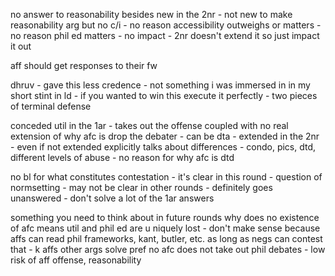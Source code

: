 
no answer to reasonability besides new in the 2nr - not new to make reasonability arg but no c/i - no reason accessibility outweighs or matters - no reason phil ed matters - no impact - 2nr doesn't extend it so just impact it out

aff should get responses to their fw

dhruv - gave this less credence - not something i was immersed in in my short stint in ld - if you wanted to win this execute it perfectly - two pieces of terminal defense

conceded util in the 1ar - takes out the offense coupled with no real extension of why afc is drop the debater - can be dta - extended in the 2nr - even if not extended explicitly talks about differences - condo, pics, dtd, different levels of abuse - no reason for why afc is dtd 

no bl for what constitutes contestation - it's clear in this round - question of normsetting - may not be clear in other rounds - definitely goes unanswered - don't solve a lot of the 1ar answers

something you need to think about in future rounds 
why does no existence of afc means util and phil ed are u niquely lost - don't make sense because affs can read phil frameworks, kant, butler, etc. as long as negs can contest that - k affs other args solve pref
no afc does not take out phil debates - low risk of aff offense, reasonability

